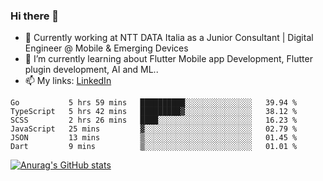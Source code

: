 ### Hi there 👋

- 🔭 Currently working at NTT DATA Italia as a Junior Consultant | Digital Engineer @ Mobile & Emerging Devices
- 🌱 I’m currently learning about Flutter Mobile app Development, Flutter plugin development, AI and ML..
- 📫 My links: [LinkedIn](https://www.linkedin.com/in/colonnelli-stefano/)

<!--START_SECTION:waka-->

```text
Go           5 hrs 59 mins   ██████████░░░░░░░░░░░░░░░   39.94 %
TypeScript   5 hrs 42 mins   █████████▓░░░░░░░░░░░░░░░   38.12 %
SCSS         2 hrs 26 mins   ████░░░░░░░░░░░░░░░░░░░░░   16.23 %
JavaScript   25 mins         ▓░░░░░░░░░░░░░░░░░░░░░░░░   02.79 %
JSON         13 mins         ▒░░░░░░░░░░░░░░░░░░░░░░░░   01.45 %
Dart         9 mins          ▒░░░░░░░░░░░░░░░░░░░░░░░░   01.01 %
```

<!--END_SECTION:waka-->

[![Anurag's GitHub stats](https://github-readme-stats.vercel.app/api?username=XAER)](https://github.com/anuraghazra/github-readme-stats)


<!--
**XAER/xaer** is a ✨ _special_ ✨ repository because its `README.md` (this file) appears on your GitHub profile.

-->
